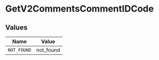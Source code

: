 # GetV2CommentsCommentIDCode


## Values

| Name        | Value       |
| ----------- | ----------- |
| `NOT_FOUND` | not_found   |